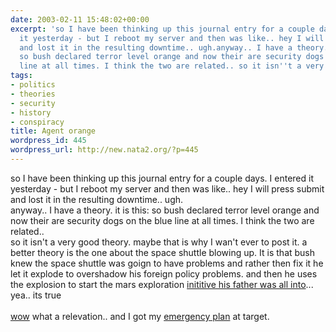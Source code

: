 ```yaml
---
date: 2003-02-11 15:48:02+00:00
excerpt: 'so I have been thinking up this journal entry for a couple days. I entered
  it yesterday - but I reboot my server and then was like.. hey I will press submit
  and lost it in the resulting downtime.. ugh.anyway.. I have a theory. it is this:
  so bush declared terror level orange and now their are security dogs on the blue
  line at all times. I think the two are related.. so it isn''t a very ...'
tags:
- politics
- theories
- security
- history
- conspiracy
title: Agent orange
wordpress_id: 445
wordpress_url: http://new.nata2.org/?p=445
---
```


so I have been thinking up this journal entry for a couple days. I entered it yesterday - but I reboot my server and then was like.. hey I will press submit and lost it in the resulting downtime.. ugh.<br/>anyway.. I have a theory. it is this: so bush declared terror level orange and now their are security dogs on the blue line at all times. I think the two are related.. <br/>so it isn't a very good theory. maybe that is why I wan't ever to post it. a better theory is the one about the space shuttle blowing up. It is that bush knew the space shuttle was goign to have problems and rather then fix it he let it explode to overshadow his foreign policy problems. and then he uses the explosion to start the mars exploration <a href="http://www.lunaranomalies.com/prometheus.htm">inititive his father was all into</a>... yea.. its true<br/><br/><a href="http://www.washingtonpost.com/wp-dyn/articles/A56248-2003Feb11.html">wow</a> what a relevation.. and I got my <a href="http://www.usatoday.com/usatonline/20030211/4854954s.htm">emergency plan</a> at target.